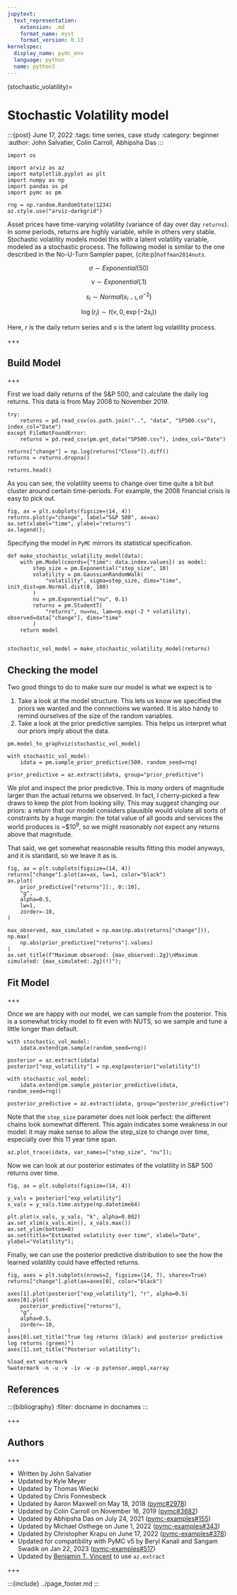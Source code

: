 ```yaml
---
jupytext:
  text_representation:
    extension: .md
    format_name: myst
    format_version: 0.13
kernelspec:
  display_name: pymc_env
  language: python
  name: python3
---
```


(stochastic_volatility)=
# Stochastic Volatility model

:::{post} June 17, 2022
:tags: time series, case study
:category: beginner
:author: John Salvatier, Colin Carroll, Abhipsha Das
:::

```{code-cell} ipython3
import os

import arviz as az
import matplotlib.pyplot as plt
import numpy as np
import pandas as pd
import pymc as pm

rng = np.random.RandomState(1234)
az.style.use("arviz-darkgrid")
```

Asset prices have time-varying volatility (variance of day over day `returns`). In some periods, returns are highly variable, while in others very stable. Stochastic volatility models model this with a latent volatility variable, modeled as a stochastic process. The following model is similar to the one described in the No-U-Turn Sampler paper, {cite:p}`hoffman2014nuts`.

$$ \sigma \sim Exponential(50) $$

$$ \nu \sim Exponential(.1) $$

$$ s_i \sim Normal(s_{i-1}, \sigma^{-2}) $$

$$ \log(r_i) \sim t(\nu, 0, \exp(-2 s_i)) $$

Here, $r$ is the daily return series and $s$ is the latent log volatility process.

+++

## Build Model

+++

First we load daily returns of the S&P 500, and calculate the daily log returns. This data is from May 2008 to November 2019.

```{code-cell} ipython3
try:
    returns = pd.read_csv(os.path.join("..", "data", "SP500.csv"), index_col="Date")
except FileNotFoundError:
    returns = pd.read_csv(pm.get_data("SP500.csv"), index_col="Date")

returns["change"] = np.log(returns["Close"]).diff()
returns = returns.dropna()

returns.head()
```

As you can see, the volatility seems to change over time quite a bit but cluster around certain time-periods. For example, the 2008 financial crisis is easy to pick out.

```{code-cell} ipython3
fig, ax = plt.subplots(figsize=(14, 4))
returns.plot(y="change", label="S&P 500", ax=ax)
ax.set(xlabel="time", ylabel="returns")
ax.legend();
```

Specifying the model in `PyMC` mirrors its statistical specification.

```{code-cell} ipython3
def make_stochastic_volatility_model(data):
    with pm.Model(coords={"time": data.index.values}) as model:
        step_size = pm.Exponential("step_size", 10)
        volatility = pm.GaussianRandomWalk(
            "volatility", sigma=step_size, dims="time", init_dist=pm.Normal.dist(0, 100)
        )
        nu = pm.Exponential("nu", 0.1)
        returns = pm.StudentT(
            "returns", nu=nu, lam=np.exp(-2 * volatility), observed=data["change"], dims="time"
        )
    return model


stochastic_vol_model = make_stochastic_volatility_model(returns)
```

## Checking the model

Two good things to do to make sure our model is what we expect is to 
1. Take a look at the model structure. This lets us know we specified the priors we wanted and the connections we wanted. It is also handy to remind ourselves of the size of the random variables.
2. Take a look at the prior predictive samples. This helps us interpret what our priors imply about the data.

```{code-cell} ipython3
pm.model_to_graphviz(stochastic_vol_model)
```

```{code-cell} ipython3
with stochastic_vol_model:
    idata = pm.sample_prior_predictive(500, random_seed=rng)

prior_predictive = az.extract(idata, group="prior_predictive")
```

We plot and inspect the prior predictive. This is *many* orders of magnitude larger than the actual returns we observed. In fact, I cherry-picked a few draws to keep the plot from looking silly. This may suggest changing our priors: a return that our model considers plausible would violate all sorts of constraints by a huge margin: the total value of all goods and services the world produces is ~$\$10^9$, so we might reasonably *not* expect any returns above that magnitude.

That said, we get somewhat reasonable results fitting this model anyways, and it is standard, so we leave it as is.

```{code-cell} ipython3
fig, ax = plt.subplots(figsize=(14, 4))
returns["change"].plot(ax=ax, lw=1, color="black")
ax.plot(
    prior_predictive["returns"][:, 0::10],
    "g",
    alpha=0.5,
    lw=1,
    zorder=-10,
)

max_observed, max_simulated = np.max(np.abs(returns["change"])), np.max(
    np.abs(prior_predictive["returns"].values)
)
ax.set_title(f"Maximum observed: {max_observed:.2g}\nMaximum simulated: {max_simulated:.2g}(!)");
```

## Fit Model

+++

Once we are happy with our model, we can sample from the posterior. This is a somewhat tricky model to fit even with NUTS, so we sample and tune a little longer than default.

```{code-cell} ipython3
with stochastic_vol_model:
    idata.extend(pm.sample(random_seed=rng))

posterior = az.extract(idata)
posterior["exp_volatility"] = np.exp(posterior["volatility"])
```

```{code-cell} ipython3
with stochastic_vol_model:
    idata.extend(pm.sample_posterior_predictive(idata, random_seed=rng))

posterior_predictive = az.extract(idata, group="posterior_predictive")
```

Note that the `step_size` parameter does not look perfect: the different chains look somewhat different. This again indicates some weakness in our model: it may make sense to allow the step_size to change over time, especially over this 11 year time span.

```{code-cell} ipython3
az.plot_trace(idata, var_names=["step_size", "nu"]);
```

Now we can look at our posterior estimates of the volatility in S&P 500 returns over time.

```{code-cell} ipython3
fig, ax = plt.subplots(figsize=(14, 4))

y_vals = posterior["exp_volatility"]
x_vals = y_vals.time.astype(np.datetime64)

plt.plot(x_vals, y_vals, "k", alpha=0.002)
ax.set_xlim(x_vals.min(), x_vals.max())
ax.set_ylim(bottom=0)
ax.set(title="Estimated volatility over time", xlabel="Date", ylabel="Volatility");
```

Finally, we can use the posterior predictive distribution to see the how the learned volatility could have effected returns.

```{code-cell} ipython3
fig, axes = plt.subplots(nrows=2, figsize=(14, 7), sharex=True)
returns["change"].plot(ax=axes[0], color="black")

axes[1].plot(posterior["exp_volatility"], "r", alpha=0.5)
axes[0].plot(
    posterior_predictive["returns"],
    "g",
    alpha=0.5,
    zorder=-10,
)
axes[0].set_title("True log returns (black) and posterior predictive log returns (green)")
axes[1].set_title("Posterior volatility");
```

```{code-cell} ipython3
%load_ext watermark
%watermark -n -u -v -iv -w -p pytensor,aeppl,xarray
```

## References

:::{bibliography}
:filter: docname in docnames
:::

+++

## Authors

+++

* Written by John Salvatier
* Updated by Kyle Meyer
* Updated by Thomas Wiecki
* Updated by Chris Fonnesbeck
* Updated by Aaron Maxwell on May 18, 2018 ([pymc#2978](https://github.com/pymc-devs/pymc/pull/2978))
* Updated by Colin Carroll on November 16, 2019 ([pymc#3682](https://github.com/pymc-devs/pymc/pull/3682))
* Updated by Abhipsha Das on July 24, 2021 ([pymc-examples#155](https://github.com/pymc-devs/pymc-examples/pull/155))
* Updated by Michael Osthege on June 1, 2022 ([pymc-examples#343](https://github.com/pymc-devs/pymc-examples/pull/343))
* Updated by Christopher Krapu on June 17, 2022 ([pymc-examples#378](https://github.com/pymc-devs/pymc-examples/pull/378))
* Updated for compatibility with PyMC v5 by Beryl Kanali and Sangam Swadik on Jan 22, 2023 ([pymc-examples#517](https://github.com/pymc-devs/pymc-examples/pull/517))
* Updated by [Benjamin T. Vincent](https://github.com/drbenvincent) to use `az.extract`

+++

:::{include} ../page_footer.md
:::
